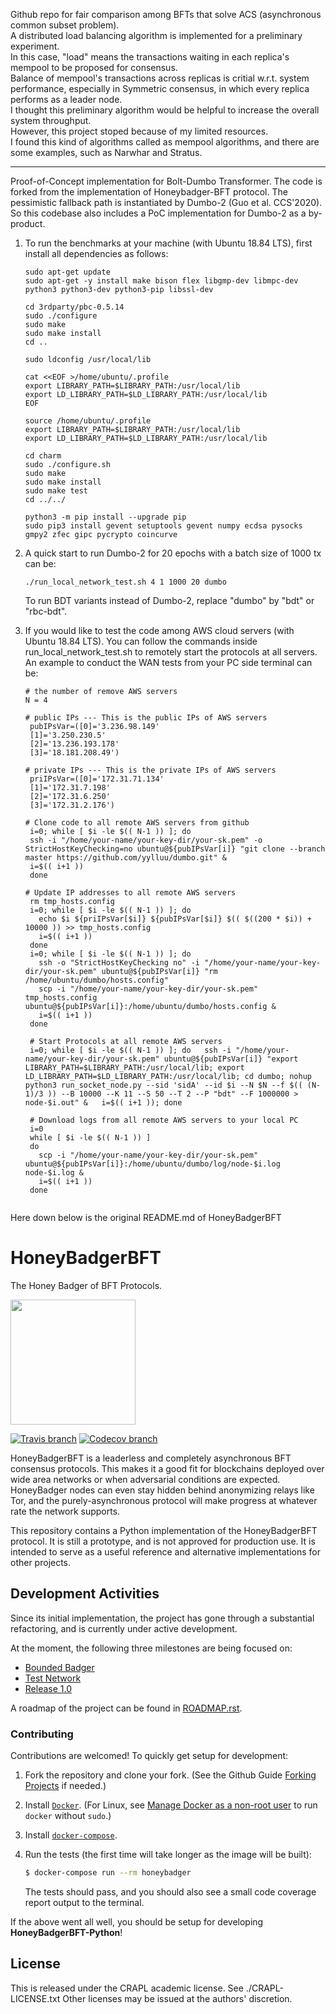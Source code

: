 Github repo for fair comparison among BFTs that solve ACS (asynchronous common subset problem).  
A distributed load balancing algorithm is implemented for a preliminary experiment.  
In this case, "load" means the transactions waiting in each replica's mempool to be proposed for consensus.  
Balance of mempool's transactions across replicas is critial w.r.t. system performance, especially in Symmetric consensus, in which every replica performs as a leader node.  
I thought this preliminary algorithm would be helpful to increase the overall system throughput.  
However, this project stoped because of my limited resources.  
I found this kind of algorithms called as mempool algorithms, and there are some examples, such as Narwhar and Stratus. 

---
Proof-of-Concept implementation for Bolt-Dumbo Transformer. 
The code is forked from the implementation of Honeybadger-BFT protocol.
The pessimistic fallback path is instantiated by Dumbo-2 (Guo et al. CCS'2020).
So this codebase also includes a PoC implementation for Dumbo-2 as a by-product.

1. To run the benchmarks at your machine (with Ubuntu 18.84 LTS), first install all dependencies as follows:
    ```
    sudo apt-get update
    sudo apt-get -y install make bison flex libgmp-dev libmpc-dev python3 python3-dev python3-pip libssl-dev

    cd 3rdparty/pbc-0.5.14
    sudo ./configure
    sudo make
    sudo make install
    cd ..
    
    sudo ldconfig /usr/local/lib
    
    cat <<EOF >/home/ubuntu/.profile
    export LIBRARY_PATH=$LIBRARY_PATH:/usr/local/lib
    export LD_LIBRARY_PATH=$LD_LIBRARY_PATH:/usr/local/lib
    EOF
    
    source /home/ubuntu/.profile
    export LIBRARY_PATH=$LIBRARY_PATH:/usr/local/lib
    export LD_LIBRARY_PATH=$LD_LIBRARY_PATH:/usr/local/lib

    cd charm
    sudo ./configure.sh
    sudo make
    sudo make install
    sudo make test
    cd ../../
    
    python3 -m pip install --upgrade pip
    sudo pip3 install gevent setuptools gevent numpy ecdsa pysocks gmpy2 zfec gipc pycrypto coincurve
    ```

2. A quick start to run Dumbo-2 for 20 epochs with a batch size of 1000 tx can be:
   ```
   ./run_local_network_test.sh 4 1 1000 20 dumbo
   ```
   
   To run BDT variants instead of Dumbo-2, replace "dumbo" by "bdt" or "rbc-bdt".

3. If you would like to test the code among AWS cloud servers (with Ubuntu 18.84 LTS). You can follow the commands inside run_local_network_test.sh to remotely start the protocols at all servers. An example to conduct the WAN tests from your PC side terminal can be:
   ```
   # the number of remove AWS servers
   N = 4
   
   # public IPs --- This is the public IPs of AWS servers
    pubIPsVar=([0]='3.236.98.149'
    [1]='3.250.230.5'
    [2]='13.236.193.178'
    [3]='18.181.208.49')
    
   # private IPs --- This is the private IPs of AWS servers
    priIPsVar=([0]='172.31.71.134'
    [1]='172.31.7.198'
    [2]='172.31.6.250'
    [3]='172.31.2.176')
   
   # Clone code to all remote AWS servers from github
    i=0; while [ $i -le $(( N-1 )) ]; do
    ssh -i "/home/your-name/your-key-dir/your-sk.pem" -o StrictHostKeyChecking=no ubuntu@${pubIPsVar[i]} "git clone --branch master https://github.com/yylluu/dumbo.git" &
    i=$(( i+1 ))
    done
   
   # Update IP addresses to all remote AWS servers 
    rm tmp_hosts.config
    i=0; while [ $i -le $(( N-1 )) ]; do
      echo $i ${priIPsVar[$i]} ${pubIPsVar[$i]} $(( $((200 * $i)) + 10000 )) >> tmp_hosts.config
      i=$(( i+1 ))
    done
    i=0; while [ $i -le $(( N-1 )) ]; do
      ssh -o "StrictHostKeyChecking no" -i "/home/your-name/your-key-dir/your-sk.pem" ubuntu@${pubIPsVar[i]} "rm /home/ubuntu/dumbo/hosts.config"
      scp -i "/home/your-name/your-key-dir/your-sk.pem" tmp_hosts.config ubuntu@${pubIPsVar[i]}:/home/ubuntu/dumbo/hosts.config &
      i=$(( i+1 ))
    done
    
    # Start Protocols at all remote AWS servers
    i=0; while [ $i -le $(( N-1 )) ]; do   ssh -i "/home/your-name/your-key-dir/your-sk.pem" ubuntu@${pubIPsVar[i]} "export LIBRARY_PATH=$LIBRARY_PATH:/usr/local/lib; export LD_LIBRARY_PATH=$LD_LIBRARY_PATH:/usr/local/lib; cd dumbo; nohup python3 run_socket_node.py --sid 'sidA' --id $i --N $N --f $(( (N-1)/3 )) --B 10000 --K 11 --S 50 --T 2 --P "bdt" --F 1000000 > node-$i.out" &   i=$(( i+1 )); done
 
    # Download logs from all remote AWS servers to your local PC
    i=0
    while [ $i -le $(( N-1 )) ]
    do
      scp -i "/home/your-name/your-key-dir/your-sk.pem" ubuntu@${pubIPsVar[i]}:/home/ubuntu/dumbo/log/node-$i.log node-$i.log &
      i=$(( i+1 ))
    done
 
   ```

Here down below is the original README.md of HoneyBadgerBFT

# HoneyBadgerBFT
The Honey Badger of BFT Protocols.

<img width=200 src="http://i.imgur.com/wqzdYl4.png"/>

[![Travis branch](https://img.shields.io/travis/initc3/HoneyBadgerBFT-Python/dev.svg)](https://travis-ci.org/initc3/HoneyBadgerBFT-Python)
[![Codecov branch](https://img.shields.io/codecov/c/github/initc3/honeybadgerbft-python/dev.svg)](https://codecov.io/github/initc3/honeybadgerbft-python?branch=dev)

HoneyBadgerBFT is a leaderless and completely asynchronous BFT consensus protocols.
This makes it a good fit for blockchains deployed over wide area networks
or when adversarial conditions are expected.
HoneyBadger nodes can even stay hidden behind anonymizing relays like Tor, and
the purely-asynchronous protocol will make progress at whatever rate the
network supports.

This repository contains a Python implementation of the HoneyBadgerBFT protocol.
It is still a prototype, and is not approved for production use. It is intended
to serve as a useful reference and alternative implementations for other projects.

## Development Activities

Since its initial implementation, the project has gone through a substantial
refactoring, and is currently under active development.

At the moment, the following three milestones are being focused on:

* [Bounded Badger](https://github.com/initc3/HoneyBadgerBFT-Python/milestone/3)
* [Test Network](https://github.com/initc3/HoneyBadgerBFT-Python/milestone/2<Paste>)
* [Release 1.0](https://github.com/initc3/HoneyBadgerBFT-Python/milestone/1)

A roadmap of the project can be found in [ROADMAP.rst](./ROADMAP.rst).


### Contributing
Contributions are welcomed! To quickly get setup for development:

1. Fork the repository and clone your fork. (See the Github Guide
   [Forking Projects](https://guides.github.com/activities/forking/) if
   needed.)

2. Install [`Docker`](https://docs.docker.com/install/). (For Linux, see
   [Manage Docker as a non-root user](https://docs.docker.com/install/linux/linux-postinstall/#manage-docker-as-a-non-root-user)
   to run `docker` without `sudo`.)

3. Install [`docker-compose`](https://docs.docker.com/compose/install/).

4. Run the tests (the first time will take longer as the image will be built):

   ```bash
   $ docker-compose run --rm honeybadger
   ```

   The tests should pass, and you should also see a small code coverage report
   output to the terminal.

If the above went all well, you should be setup for developing
**HoneyBadgerBFT-Python**!

## License
This is released under the CRAPL academic license. See ./CRAPL-LICENSE.txt
Other licenses may be issued at the authors' discretion.
